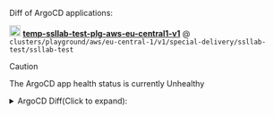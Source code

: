 

Diff of ArgoCD applications:




<img src="https://argo-cd.readthedocs.io/en/stable/assets/favicon.png" width="20"/> **[temp-ssllab-test-plg-aws-eu-central1-v1](https://argocd-lab.example.com/applications/temp-ssllab-test-plg-aws-eu-central1-v1)** @ `clusters/playground/aws/eu-central-1/v1/special-delivery/ssllab-test/ssllab-test`
> [!CAUTION]  
> The ArgoCD app health status is currently Unhealthy





<details><summary>ArgoCD Diff(Click to expand):</summary>

```diff

/Service/ssllabs-exporter:
  (*unstructured.Unstructured)(
- 	nil,
+ 	&{
+ 		Object: map[string]any{
+ 			"apiVersion": string("v1"),
+ 			"kind":       string("Service"),
+ 			"metadata":   map[string]any{"labels": map[string]any{...}, "name": string("ssllabs-exporter")},
+ 			"spec": map[string]any{
+ 				"ports":    []any{...},
+ 				"selector": map[string]any{...},
+ 				"type":     string("ClusterIP"),
+ 			},
+ 		},
+ 	},
  )

/Deployment/ssllabs-exporter:
  (*unstructured.Unstructured)(
- 	nil,
+ 	&{
+ 		Object: map[string]any{
+ 			"apiVersion": string("apps/v1"),
+ 			"kind":       string("Deployment"),
+ 			"metadata":   map[string]any{"labels": map[string]any{...}, "name": string("ssllabs-exporter")},
+ 			"spec": map[string]any{
+ 				"replicas": int64(2),
+ 				"selector": map[string]any{...},
+ 				"template": map[string]any{...},
+ 			},
+ 		},
+ 	},
  )

```

</details>